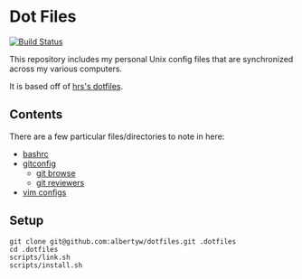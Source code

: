 Dot Files
=========

[![Build Status](https://drone.albertyw.com/api/badges/albertyw/dotfiles/status.svg)](https://drone.albertyw.com/albertyw/dotfiles)

This repository includes my personal Unix config files that are synchronized
across my various computers.

It is based off of [hrs's dotfiles](https://github.com/hrs/dotfiles).

Contents
--------

There are a few particular files/directories to note in here:

- [bashrc](https://github.com/albertyw/dotfiles/blob/master/files/bashrc)
- [gitconfig](https://github.com/albertyw/dotfiles/blob/master/files/gitconfig)
  - [git browse](https://github.com/albertyw/git-browse)
  - [git reviewers](https://github.com/albertyw/git-reviewers)
- [vim configs](https://github.com/albertyw/dotfiles/tree/master/files/vim/)

Setup
-----

```shell
git clone git@github.com:albertyw/dotfiles.git .dotfiles
cd .dotfiles
scripts/link.sh
scripts/install.sh
```
